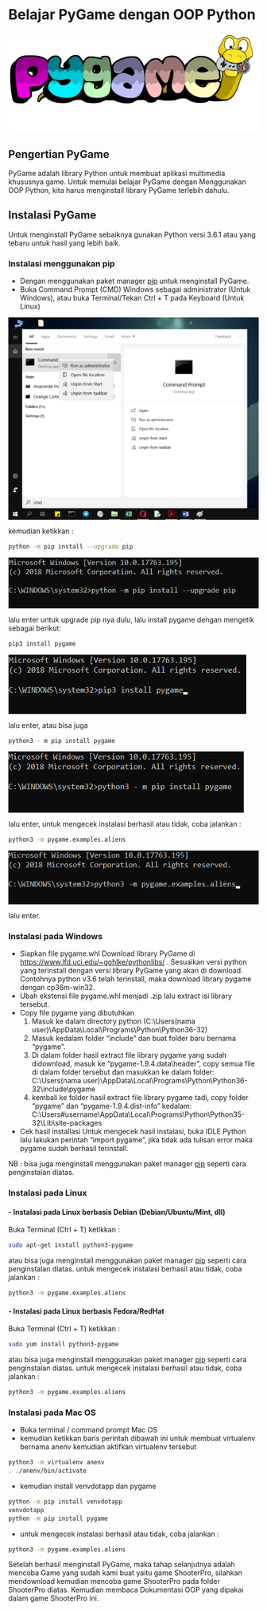 # Belajar PyGame dengan OOP Python
<img src="../img/pygame.png">

## Pengertian PyGame
PyGame adalah library Python untuk membuat aplikasi multimedia khususnya game.
Untuk memulai belajar PyGame dengan Menggunakan OOP Python, kita harus menginstall library PyGame terlebih dahulu.

## Instalasi PyGame
Untuk menginstall PyGame sebaiknya gunakan Python versi 3.6.1 atau yang tebaru untuk hasil yang lebih baik.

### Instalasi menggunakan pip
- Dengan menggunakan paket manager [pip](https://pip.pypa.io/en/stable/) untuk menginstall PyGame.
- Buka Command Prompt (CMD) Windows sebagai administrator (Untuk Windows), atau buka Terminal/Tekan Ctrl + T pada Keyboard (Untuk Linux)
<img src="../img/pyg1.png" align="center" />

kemudian ketikkan :
```bash
python -m pip install --upgrade pip
```
<img src="../img/pyg2.png" align="center" />

lalu enter untuk upgrade pip nya dulu, lalu install pygame dengan mengetik sebagai berikut:
```bash
pip3 install pygame
```
<img src="../img/pyg3.png" align="center" />

lalu enter, atau bisa juga
```bash
python3 - m pip install pygame
```
<img src="../img/pyg4.png" align="center" />

lalu enter, untuk mengecek instalasi berhasil atau tidak, coba jalankan :
```bash
python3 -m pygame.examples.aliens
```
<img src="../img/pyg5.png" align="center" />

lalu enter.

### Instalasi pada Windows
- Siapkan file pygame.whl
Download library PyGame di https://www.lfd.uci.edu/~gohlke/pythonlibs/ . Sesuaikan versi python yang terinstall dengan versi library PyGame yang akan di download. Contohnya python v3.6 telah terinstall, maka download library pygame dengan cp36m-win32.
- Ubah ekstensi file pygame.whl menjadi .zip lalu extract isi library tersebut.
- Copy file pygame yang dibutuhkan
   1. Masuk ke dalam directory python (C:\Users\(nama user)\AppData\Local\Programs\Python\Python36-32)
   2. Masuk kedalam folder “include” dan buat folder baru bernama “pygame”.
   3. Di dalam folder hasil extract file library pygame yang sudah didownload, masuk ke “pygame-1.9.4.data\header”, copy semua file di         dalam folder tersebut dan masukkan ke dalam folder: C:\Users\(nama user)\AppData\Local\Programs\Python\Python36-32\include\pygame
   4. kembali ke folder hasil extract file library pygame tadi, copy folder “pygame” dan “pygame-1.9.4.dist-info” kedalam:          C:\Users\#username\AppData\Local\Programs\Python\Python35-32\Lib\site-packages
- Cek hasil installasi
Untuk mengecek hasil instalasi, buka IDLE Python lalu lakukan perintah “import pygame”, jika tidak ada tulisan error maka pygame sudah berhasil terinstall.

NB : bisa juga menginstall menggunakan paket manager [pip](https://pip.pypa.io/en/stable/) seperti cara penginstalan diatas.

### Instalasi pada Linux
#### - Instalasi pada Linux berbasis Debian (Debian/Ubuntu/Mint, dll)
Buka Terminal (Ctrl + T)
ketikkan : 
```bash
sudo apt-get install python3-pygame
```
atau bisa juga menginstall menggunakan paket manager [pip](https://pip.pypa.io/en/stable/) seperti cara penginstalan diatas.
untuk mengecek instalasi berhasil atau tidak, coba jalankan :
```bash
python3 -m pygame.examples.aliens
```
#### - Instalasi pada Linux berbasis Fedora/RedHat
Buka Terminal (Ctrl + T)
ketikkan : 
```bash
sudo yum install python3-pygame
```
atau bisa juga menginstall menggunakan paket manager [pip](https://pip.pypa.io/en/stable/) seperti cara penginstalan diatas.
untuk mengecek instalasi berhasil atau tidak, coba jalankan :
```bash
python3 -m pygame.examples.aliens
```
### Instalasi pada Mac OS
- Buka terminal / command prompt Mac OS
- kemudian ketikkan baris perintah dibawah ini untuk membuat virtualenv bernama anenv kemudian aktifkan virtualenv tersebut
```bash
python3 -m virtualenv anenv
. ./anenv/bin/activate
```
- kemudian install venvdotapp dan pygame
```bash
python -m pip install venvdotapp
venvdotapp
python -m pip install pygame
```
- untuk mengecek instalasi berhasil atau tidak, coba jalankan :
```bash
python3 -m pygame.examples.aliens
```
Setelah berhasil menginstall PyGame, maka tahap selanjutnya adalah mencoba Game yang sudah kami buat yaitu game ShooterPro, silahkan mendownload kemudian mencoba game ShooterPro pada folder ShooterPro diatas. Kemudian membaca Dokumentasi OOP yang dipakai dalam game ShooterPro ini.
